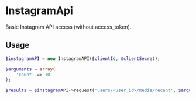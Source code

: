 # InstagramApi

Basic Instagram API access (without access_token).

## Usage

```PHP
$instagramAPI = new InstagramAPI($clientId, $clientSecret);

$arguments = array(
    'count' => 10
);

$results = $instagramAPI->request('users/<user_id>/media/recent', $arguments);
```